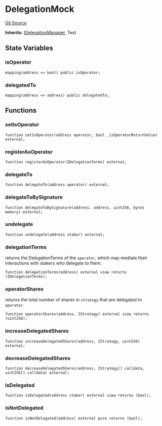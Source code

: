 # DelegationMock
[Git Source](https://github.com/bowenli86/eigenlayer-contracts/blob/0800603ae0e71de6487dd628cace5380fa364f74/src/test/mocks/DelegationMock.sol)

**Inherits:**
[IDelegationManager](/src/contracts/interfaces/IDelegationManager.sol/interface.IDelegationManager.md), Test


## State Variables
### isOperator

```solidity
mapping(address => bool) public isOperator;
```


### delegatedTo

```solidity
mapping(address => address) public delegatedTo;
```


## Functions
### setIsOperator


```solidity
function setIsOperator(address operator, bool _isOperatorReturnValue) external;
```

### registerAsOperator


```solidity
function registerAsOperator(IDelegationTerms) external;
```

### delegateTo


```solidity
function delegateTo(address operator) external;
```

### delegateToBySignature


```solidity
function delegateToBySignature(address, address, uint256, bytes memory) external;
```

### undelegate


```solidity
function undelegate(address staker) external;
```

### delegationTerms

returns the DelegationTerms of the `operator`, which may mediate their interactions with stakers who delegate to them.


```solidity
function delegationTerms(address) external view returns (IDelegationTerms);
```

### operatorShares

returns the total number of shares in `strategy` that are delegated to `operator`.


```solidity
function operatorShares(address, IStrategy) external view returns (uint256);
```

### increaseDelegatedShares


```solidity
function increaseDelegatedShares(address, IStrategy, uint256) external;
```

### decreaseDelegatedShares


```solidity
function decreaseDelegatedShares(address, IStrategy[] calldata, uint256[] calldata) external;
```

### isDelegated


```solidity
function isDelegated(address staker) external view returns (bool);
```

### isNotDelegated


```solidity
function isNotDelegated(address) external pure returns (bool);
```

